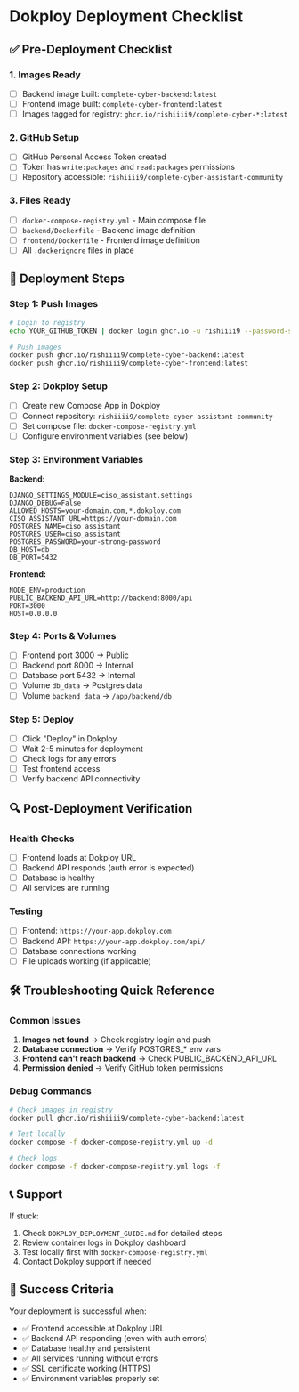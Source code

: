 # Dokploy Deployment Checklist

## ✅ Pre-Deployment Checklist

### 1. Images Ready
- [ ] Backend image built: `complete-cyber-backend:latest`
- [ ] Frontend image built: `complete-cyber-frontend:latest`
- [ ] Images tagged for registry: `ghcr.io/rishiiii9/complete-cyber-*:latest`

### 2. GitHub Setup
- [ ] GitHub Personal Access Token created
- [ ] Token has `write:packages` and `read:packages` permissions
- [ ] Repository accessible: `rishiiii9/complete-cyber-assistant-community`

### 3. Files Ready
- [ ] `docker-compose-registry.yml` - Main compose file
- [ ] `backend/Dockerfile` - Backend image definition
- [ ] `frontend/Dockerfile` - Frontend image definition
- [ ] All `.dockerignore` files in place

## 🚀 Deployment Steps

### Step 1: Push Images
```bash
# Login to registry
echo YOUR_GITHUB_TOKEN | docker login ghcr.io -u rishiiii9 --password-stdin

# Push images
docker push ghcr.io/rishiiii9/complete-cyber-backend:latest
docker push ghcr.io/rishiiii9/complete-cyber-frontend:latest
```

### Step 2: Dokploy Setup
- [ ] Create new Compose App in Dokploy
- [ ] Connect repository: `rishiiii9/complete-cyber-assistant-community`
- [ ] Set compose file: `docker-compose-registry.yml`
- [ ] Configure environment variables (see below)

### Step 3: Environment Variables

**Backend:**
```
DJANGO_SETTINGS_MODULE=ciso_assistant.settings
DJANGO_DEBUG=False
ALLOWED_HOSTS=your-domain.com,*.dokploy.com
CISO_ASSISTANT_URL=https://your-domain.com
POSTGRES_NAME=ciso_assistant
POSTGRES_USER=ciso_assistant
POSTGRES_PASSWORD=your-strong-password
DB_HOST=db
DB_PORT=5432
```

**Frontend:**
```
NODE_ENV=production
PUBLIC_BACKEND_API_URL=http://backend:8000/api
PORT=3000
HOST=0.0.0.0
```

### Step 4: Ports & Volumes
- [ ] Frontend port 3000 → Public
- [ ] Backend port 8000 → Internal
- [ ] Database port 5432 → Internal
- [ ] Volume `db_data` → Postgres data
- [ ] Volume `backend_data` → `/app/backend/db`

### Step 5: Deploy
- [ ] Click "Deploy" in Dokploy
- [ ] Wait 2-5 minutes for deployment
- [ ] Check logs for any errors
- [ ] Test frontend access
- [ ] Verify backend API connectivity

## 🔍 Post-Deployment Verification

### Health Checks
- [ ] Frontend loads at Dokploy URL
- [ ] Backend API responds (auth error is expected)
- [ ] Database is healthy
- [ ] All services are running

### Testing
- [ ] Frontend: `https://your-app.dokploy.com`
- [ ] Backend API: `https://your-app.dokploy.com/api/`
- [ ] Database connections working
- [ ] File uploads working (if applicable)

## 🛠️ Troubleshooting Quick Reference

### Common Issues
1. **Images not found** → Check registry login and push
2. **Database connection** → Verify POSTGRES_* env vars
3. **Frontend can't reach backend** → Check PUBLIC_BACKEND_API_URL
4. **Permission denied** → Verify GitHub token permissions

### Debug Commands
```bash
# Check images in registry
docker pull ghcr.io/rishiiii9/complete-cyber-backend:latest

# Test locally
docker compose -f docker-compose-registry.yml up -d

# Check logs
docker compose -f docker-compose-registry.yml logs -f
```

## 📞 Support

If stuck:
1. Check `DOKPLOY_DEPLOYMENT_GUIDE.md` for detailed steps
2. Review container logs in Dokploy dashboard
3. Test locally first with `docker-compose-registry.yml`
4. Contact Dokploy support if needed

## 🎯 Success Criteria

Your deployment is successful when:
- ✅ Frontend accessible at Dokploy URL
- ✅ Backend API responding (even with auth errors)
- ✅ Database healthy and persistent
- ✅ All services running without errors
- ✅ SSL certificate working (HTTPS)
- ✅ Environment variables properly set
